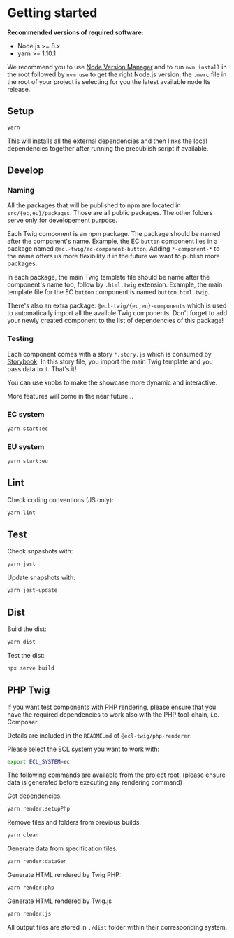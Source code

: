 # Getting started

**Recommended versions of required software:**

- Node.js >= 8.x
- yarn >= 1.10.1

We recommend you to use [Node Version Manager](https://github.com/creationix/nvm) and to run `nvm install` in the root followed by `nvm use` to get the right Node.js version, the `.mvrc` file in the root of your project is selecting for you the latest available node lts release.

## Setup

```bash
yarn
```

This will installs all the external dependencies and then links the local dependencies together after running the prepublish script if available.

## Develop

### Naming

All the packages that will be published to npm are located in `src/{ec,eu}/packages`. Those are all public packages. The other folders serve only for developement purpose.

Each Twig component is an npm package. The package should be named after the component's name. Example, the EC `button` component lies in a package named `@ecl-twig/ec-component-button`. Adding `*-component-*` to the name offers us more flexibility if in the future we want to publish more packages.

In each package, the main Twig template file should be name after the component's name too, follow by `.html.twig` extension. Example, the main template file for the EC `button` component is named `button.html.twig`.

There's also an extra package: `@ecl-twig/{ec,eu}-components` which is used to automatically import all the availble Twig components. Don't forget to add your newly created component to the list of dependencies of this package!

### Testing

Each component comes with a story `*.story.js` which is consumed by [Storybook](https://storybook.js.org/). In this story file, you import the main Twig template and you pass data to it. That's it!

You can use knobs to make the showcase more dynamic and interactive.

More features will come in the near future...

### EC system

```bash
yarn start:ec
```

### EU system

```bash
yarn start:eu
```

## Lint

Check coding conventions (JS only):

```bash
yarn lint
```

## Test

Check snpashots with:

```bash
yarn jest
```

Update snapshots with:

```bash
yarn jest-update
```

## Dist

Build the dist:

```bash
yarn dist
```

Test the dist:

```bash
npx serve build
```

## PHP Twig

If you want test components with PHP rendering, please ensure that you have the required dependencies to work also with the PHP tool-chain, i.e. Composer.

Details are included in the `README.md` of `@ecl-twig/php-renderer`.

Please select the ECL system you want to work with:

```bash
export ECL_SYSTEM=ec
```

The following commands are available from the project root: (please ensure data is generated before executing any rendering command)

Get dependencies.

```bash
yarn render:setupPhp
```

Remove files and folders from previous builds.

```bash
yarn clean
```

Generate data from specification files.

```bash
yarn render:dataGen
```

Generate HTML rendered by Twig PHP:

```bash
yarn render:php
```

Generate HTML rendered by Twig.js

```bash
yarn render:js
```

All output files are stored in `./dist` folder within their corresponding system.
